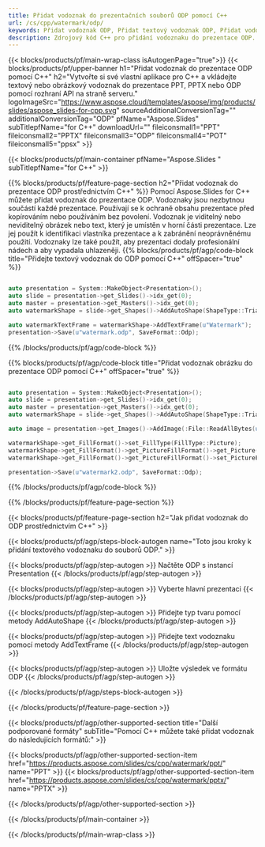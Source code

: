 ```yaml
---
title: Přidat vodoznak do prezentačních souborů ODP pomocí C++
url: /cs/cpp/watermark/odp/
keywords: Přidat vodoznak ODP, Přidat textový vodoznak ODP, Přidat vodoznak obrázku ODP
description: Zdrojový kód C++ pro přidání vodoznaku do prezentace ODP.
---
```


{{< blocks/products/pf/main-wrap-class isAutogenPage="true">}}
{{< blocks/products/pf/upper-banner h1="Přidat vodoznak do prezentace ODP pomocí C++" h2="Vytvořte si své vlastní aplikace pro C++ a vkládejte textový nebo obrázkový vodoznak do prezentace PPT, PPTX nebo ODP pomocí rozhraní API na straně serveru." logoImageSrc="https://www.aspose.cloud/templates/aspose/img/products/slides/aspose_slides-for-cpp.svg" sourceAdditionalConversionTag="" additionalConversionTag="ODP" pfName="Aspose.Slides" subTitlepfName="for C++" downloadUrl="" fileiconsmall1="PPT" fileiconsmall2="PPTX" fileiconsmall3="ODP" fileiconsmall4="POT" fileiconsmall5="ppsx" >}}

{{< blocks/products/pf/main-container pfName="Aspose.Slides " subTitlepfName="for C++" >}}

{{% blocks/products/pf/feature-page-section  h2="Přidat vodoznak do prezentace ODP prostřednictvím C++" %}}
Pomocí Aspose.Slides for C++ můžete přidat vodoznak do prezentace ODP. Vodoznaky jsou nezbytnou součástí každé prezentace. Používají se k ochraně obsahu prezentace před kopírováním nebo používáním bez povolení. Vodoznak je viditelný nebo neviditelný obrázek nebo text, který je umístěn v horní části prezentace. Lze jej použít k identifikaci vlastníka prezentace a k zabránění neoprávněnému použití. Vodoznaky lze také použít, aby prezentaci dodaly profesionální nádech a aby vypadala uhlazeněji. 
{{% blocks/products/pf/agp/code-block title="Přidejte textový vodoznak do ODP pomocí C++" offSpacer="true" %}}

```cpp

auto presentation = System::MakeObject<Presentation>();
auto slide = presentation->get_Slides()->idx_get(0);
auto master = presentation->get_Masters()->idx_get(0);
auto watermarkShape = slide->get_Shapes()->AddAutoShape(ShapeType::Triangle, 0.0f, 0.0f, 0.0f, 0.0f);

auto watermarkTextFrame = watermarkShape->AddTextFrame(u"Watermark");
presentation->Save(u"watermark.odp", SaveFormat::Odp);
```

{{% /blocks/products/pf/agp/code-block %}}

{{% blocks/products/pf/agp/code-block title="Přidat vodoznak obrázku do prezentace ODP pomocí C++" offSpacer="true" %}}

```cpp

auto presentation = System::MakeObject<Presentation>();
auto slide = presentation->get_Slides()->idx_get(0);
auto master = presentation->get_Masters()->idx_get(0);
auto watermarkShape = slide->get_Shapes()->AddAutoShape(ShapeType::Triangle, 0.0f, 0.0f, 0.0f, 0.0f);

auto image = presentation->get_Images()->AddImage(:File::ReadAllBytes(u"watermark.png"));

watermarkShape->get_FillFormat()->set_FillType(FillType::Picture);
watermarkShape->get_FillFormat()->get_PictureFillFormat()->get_Picture()->set_Image(image);
watermarkShape->get_FillFormat()->get_PictureFillFormat()->set_PictureFillMode(PictureFillMode::Stretch);

presentation->Save(u"watermark2.odp", SaveFormat::Odp);
```

{{% /blocks/products/pf/agp/code-block %}}

{{% /blocks/products/pf/feature-page-section %}}

{{< blocks/products/pf/feature-page-section  h2="Jak přidat vodoznak do ODP prostřednictvím C++" >}}

{{< blocks/products/pf/agp/steps-block-autogen name="Toto jsou kroky k přidání textového vodoznaku do souborů ODP." >}}

{{< blocks/products/pf/agp/step-autogen >}}
Načtěte ODP s instancí Presentation
{{< /blocks/products/pf/agp/step-autogen >}}

{{< blocks/products/pf/agp/step-autogen >}}
Vyberte hlavní prezentaci
{{< /blocks/products/pf/agp/step-autogen >}}

{{< blocks/products/pf/agp/step-autogen >}}
Přidejte typ tvaru pomocí metody AddAutoShape
{{< /blocks/products/pf/agp/step-autogen >}}

{{< blocks/products/pf/agp/step-autogen >}}
Přidejte text vodoznaku pomocí metody AddTextFrame
{{< /blocks/products/pf/agp/step-autogen >}}

{{< blocks/products/pf/agp/step-autogen >}}
Uložte výsledek ve formátu ODP
{{< /blocks/products/pf/agp/step-autogen >}}

{{< /blocks/products/pf/agp/steps-block-autogen >}}

{{< /blocks/products/pf/feature-page-section >}}

{{< blocks/products/pf/agp/other-supported-section title="Další podporované formáty" subTitle="Pomocí C++ můžete také přidat vodoznak do následujících formátů:" >}}

{{< blocks/products/pf/agp/other-supported-section-item href="https://products.aspose.com/slides/cs/cpp/watermark/ppt/" name="PPT" >}}
{{< blocks/products/pf/agp/other-supported-section-item href="https://products.aspose.com/slides/cs/cpp/watermark/pptx/" name="PPTX" >}}


{{< /blocks/products/pf/agp/other-supported-section >}}

{{< /blocks/products/pf/main-container >}}
    
{{< /blocks/products/pf/main-wrap-class >}}